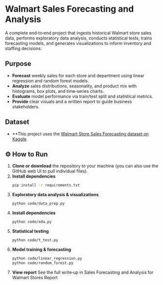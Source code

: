 # Walmart Sales Forecasting and Analysis

A complete end‐to‐end project that ingests historical Walmart store sales data, performs exploratory data analysis, conducts statistical tests, trains forecasting models, and generates visualizations to inform inventory and staffing decisions.

## Purpose
- **Forecast** weekly sales for each store and department using linear regression and random forest models.  
- **Analyze** sales distributions, seasonality, and product mix with histograms, box plots, and time‐series charts.  
- **Evaluate** model performance via train/test split and statistical metrics.  
- **Provide** clear visuals and a written report to guide business stakeholders.

## Dataset
- **This project uses the [Walmart Store Sales Forecasting dataset on Kaggle](https://www.kaggle.com/datasets/9592bb3b3c89493fabab56b4317ae10dbd70e6b66d2d464fb7f08c6a5903556d).

## ⚙️ How to Run

1. **Clone or download** the repository to your machine (you can also use the GitHub web UI to pull individual files).
2. **Install dependencies**  
   ```bash
   pip install -r requirements.txt

3. **Exploratory data analysis & visualizations**
   ```bash
   python code/data_prep.py
   
4. **Install dependencies**  
   ```bash
   python code/eda.py

5. **Statistical testing**
   ```bash
   python code/t_test.py

6. **Model training & forecasting**
   ```bash
   python code/linear_regression.py
   python code/random_forest.py

7. **View report**
   See the full write‐up in Sales Forecasting and Analysis for Walmart Stores Report
